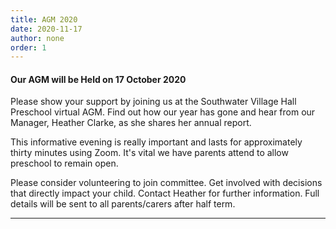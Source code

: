 ```yaml
---
title: AGM 2020
date: 2020-11-17
author: none
order: 1
---
```


#### Our AGM will be Held on 17 October 2020

Please show your support by joining us at the Southwater Village Hall Preschool virtual AGM. Find out how our year has gone and hear from our Manager, Heather Clarke, as she shares her annual report.

This informative evening is really important and lasts for approximately thirty minutes using Zoom. It's vital we have parents attend to allow preschool to remain open.

Please consider volunteering to join committee. Get involved with decisions that directly impact your child. Contact Heather for further information.
Full details will be sent to all parents/carers after half term.

---
